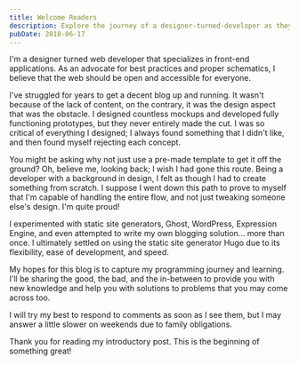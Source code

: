 ```yaml
---
title: Welcome Readers
description: Explore the journey of a designer-turned-developer as they tackle the challenges of creating a custom blog, choosing Hugo for its efficiency. Dive into this blog for insights into web development, best practices, and the balance between professional growth and personal commitments. Join a journey of learning, sharing, and community in the realm of front-end development.
pubDate: 2018-06-17
---
```


I'm a designer turned web developer that specializes in front-end applications.
As an advocate for best practices and proper schematics, I believe that the web
should be open and accessible for everyone.

I've struggled for years to get a decent blog up and running. It wasn't because
of the lack of content, on the contrary, it was the design aspect that was the
obstacle. I designed countless mockups and developed fully functioning
prototypes, but they never entirely made the cut. I was so critical of everything
I designed; I always found something that I didn't like, and then found myself
rejecting each concept.

You might be asking why not just use a pre-made template to get it off the
ground? Oh, believe me, looking back; I wish I had gone this route. Being a
developer with a background in design, I felt as though I had to create
something from scratch. I suppose I went down this path to prove to myself that
I'm capable of handling the entire flow, and not just tweaking someone else's
design. I'm quite proud!

I experimented with static site generators, Ghost, WordPress, Expression Engine,
and even attempted to write my own blogging solution... more than once. I
ultimately settled on using the static site generator Hugo due to its
flexibility, ease of development, and speed.

My hopes for this blog is to capture my programming journey and learning. I'll
be sharing the good, the bad, and the in-between to provide you with new
knowledge and help you with solutions to problems that you may come across
too.

I will try my best to respond to comments as soon as I see them, but I may
answer a little slower on weekends due to family obligations.

Thank you for reading my introductory post. This is the beginning of something
great!
